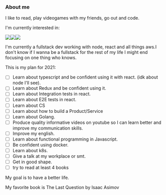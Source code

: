 ### About me
I like to read, play videogames with my friends, go out and code.

I'm currently interested in: 

<img src="https://img.shields.io/badge/react%20-%2320232a.svg?&style=for-the-badge&logo=react&logoColor=%2361DAFB"/><img src="https://img.shields.io/badge/typescript%20-%23007ACC.svg?&style=for-the-badge&logo=typescript&logoColor=white"/><img src="https://img.shields.io/badge/go-%2300ADD8.svg?&style=for-the-badge&logo=go&logoColor=white"/>

I'm currently a fullstack dev working with node, react and all things aws.I don't know if I wanna be a fullstack for the rest of my life I might end focusing on one thing who knows.

This is my plan for 2021: 

- [ ] Learn about typescript and be confident using it with react. (idk about node I'll see).
- [ ] Learn about Redux and be confident using it.
- [ ] Learn about Integration tests in react.
- [ ] Learn about E2E tests in react.
- [ ] Learn about CS
- [ ] Learn about how to build a Product/Service
- [ ] Learn about Golang.
- [ ] Produce quality informative videos on youtube so I can learn better and improve my communication skills. 
- [ ] Improve my english.
- [ ] Learn about functional programming in Javascript.
- [ ] Be confident using docker.
- [ ] Learn about k8s.
- [ ] Give a talk at my workplace or smt.
- [ ] Get in good shape.
- [ ] try to read at least 4 books

My goal is to have a better life. 
  
  My favorite book is The Last Question by Isaac Asimov
